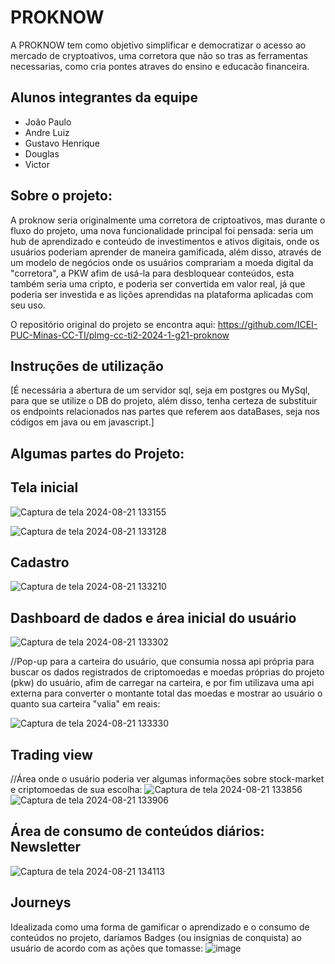 # PROKNOW

A PROKNOW tem como objetivo simplificar e democratizar o acesso ao mercado de cryptoativos, uma corretora que não so tras as ferramentas necessarias, como cria pontes atraves do ensino e educacão financeira.

## Alunos integrantes da equipe

* João Paulo
* Andre Luiz
* Gustavo Henrique
* Douglas
* Victor

## **Sobre o projeto**:
  A proknow seria originalmente uma corretora de criptoativos, mas durante o fluxo do projeto, uma nova funcionalidade principal foi pensada: seria um hub de aprendizado e conteúdo de investimentos e ativos digitais, onde os usuários poderiam aprender de maneira gamificada, além disso, através de um modelo de negócios onde os usuários comprariam a moeda digital da "corretora", a PKW afim de usá-la para desbloquear conteúdos, esta também seria uma cripto, e poderia ser convertida em valor real, já que poderia ser investida e as lições aprendidas na plataforma aplicadas com seu uso.

O repositório original do projeto se encontra aqui: https://github.com/ICEI-PUC-Minas-CC-TI/plmg-cc-ti2-2024-1-g21-proknow

## Instruções de utilização

[É necessária a abertura de um servidor sql, seja em postgres ou MySql, para que se utilize o DB do projeto, além disso, tenha certeza de substituir os endpoints relacionados nas partes que referem aos dataBases, seja nos códigos em java ou em javascript.]


## Algumas partes do Projeto:

## **Tela inicial**


![Captura de tela 2024-08-21 133155](https://github.com/user-attachments/assets/13f177f3-70df-4c05-a623-cddf9d24dcb4)

![Captura de tela 2024-08-21 133128](https://github.com/user-attachments/assets/372d7159-f308-44db-8490-e4624332eb60)
##

## **Cadastro**


![Captura de tela 2024-08-21 133210](https://github.com/user-attachments/assets/2ebcffee-ef97-4539-af62-bf13d355d75e)
##

## **Dashboard de dados e área inicial do usuário**


![Captura de tela 2024-08-21 133302](https://github.com/user-attachments/assets/5d7b580b-8af1-4677-8397-fb22f1f3e42b)

//Pop-up para a carteira do usuário, que consumia nossa api própria para buscar os dados registrados de criptomoedas e moedas próprias do projeto (pkw) do usuário, afim de carregar na carteira, e por fim utilizava uma api externa para converter o montante total das moedas e mostrar ao usuário o quanto sua carteira "valia" em reais:

![Captura de tela 2024-08-21 133330](https://github.com/user-attachments/assets/527dddce-574b-48fb-a298-79fcc87f8ec3)
##

## **Trading view**


//Área onde o usuário poderia ver algumas informações sobre stock-market e criptomoedas de sua escolha:
![Captura de tela 2024-08-21 133856](https://github.com/user-attachments/assets/c6d994d1-16d4-4e22-86db-0504a9a48fa3)
![Captura de tela 2024-08-21 133906](https://github.com/user-attachments/assets/9a72cedc-15c8-4128-83bd-ec47b8aedf57)
##

## **Área de consumo de conteúdos diários: Newsletter**


![Captura de tela 2024-08-21 134113](https://github.com/user-attachments/assets/3ac22708-4a5b-4148-b8b0-92a2d23e1889)
##

## **Journeys**


  Idealizada como uma forma de gamificar o aprendizado e o consumo de conteúdos no projeto, daríamos Badges (ou insígnias de conquista) ao usuário de acordo com as ações que tomasse:
![image](https://github.com/user-attachments/assets/5c529cdb-c6d0-4104-b3ac-b20b3009aee7)


